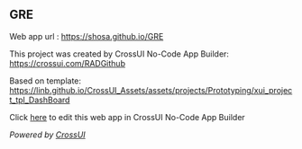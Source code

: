## GRE
Web app url : https://shosa.github.io/GRE

This project was created by CrossUI No-Code App Builder: https://crossui.com/RADGithub

Based on template: https://linb.github.io/CrossUI_Assets/assets/projects/Prototyping/xui_project_tpl_DashBoard

Click [here](https://crossui.com/RADGithub/#!from=github&owner=shosa&repo=GRE) to edit this web app in CrossUI No-Code App Builder

<i>Powered by [CrossUI](https://crossui.com)</i>
